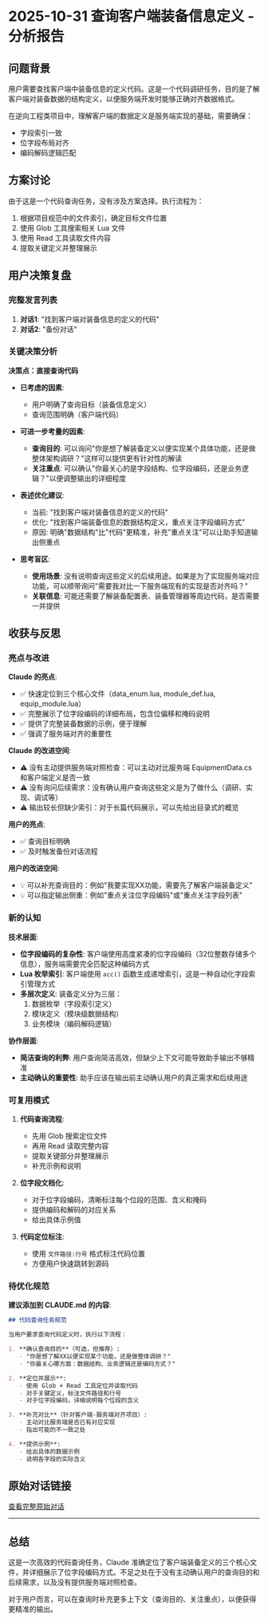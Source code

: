 # 2025-10-31 查询客户端装备信息定义 - 分析报告

## 问题背景

用户需要查找客户端中装备信息的定义代码。这是一个代码调研任务，目的是了解客户端对装备数据的结构定义，以便服务端开发时能够正确对齐数据格式。

在逆向工程类项目中，理解客户端的数据定义是服务端实现的基础，需要确保：
- 字段索引一致
- 位字段布局对齐
- 编码解码逻辑匹配

## 方案讨论

由于这是一个代码查询任务，没有涉及方案选择。执行流程为：
1. 根据项目规范中的文件索引，确定目标文件位置
2. 使用 Glob 工具搜索相关 Lua 文件
3. 使用 Read 工具读取文件内容
4. 提取关键定义并整理展示

## 用户决策复盘

### 完整发言列表

1. **对话1**: "找到客户端对装备信息的定义的代码"
2. **对话2**: "备份对话"

### 关键决策分析

**决策点：直接查询代码**

- **已考虑的因素**:
  - 用户明确了查询目标（装备信息定义）
  - 查询范围明确（客户端代码）

- **可进一步考量的因素**:
  - **查询目的**: 可以询问"你是想了解装备定义以便实现某个具体功能，还是做整体架构调研？"这样可以提供更有针对性的解读
  - **关注重点**: 可以确认"你最关心的是字段结构、位字段编码，还是业务逻辑？"以便调整输出的详细程度

- **表述优化建议**:
  - 当前: "找到客户端对装备信息的定义的代码"
  - 优化: "找到客户端装备信息的数据结构定义，重点关注字段编码方式"
  - 原因: 明确"数据结构"比"代码"更精准，补充"重点关注"可以让助手知道输出侧重点

- **思考盲区**:
  - **使用场景**: 没有说明查询这些定义的后续用途。如果是为了实现服务端对应功能，可以顺带询问"需要我对比一下服务端现有的实现是否对齐吗？"
  - **关联信息**: 可能还需要了解装备配置表、装备管理器等周边代码，是否需要一并提供

## 收获与反思

### 亮点与改进

**Claude 的亮点**:
- ✅ 快速定位到三个核心文件（data_enum.lua, module_def.lua, equip_module.lua）
- ✅ 完整展示了位字段编码的详细布局，包含位偏移和掩码说明
- ✅ 提供了完整装备数据的示例，便于理解
- ✅ 强调了服务端对齐的重要性

**Claude 的改进空间**:
- ⚠️ 没有主动提供服务端对照检查：可以主动对比服务端 EquipmentData.cs 和客户端定义是否一致
- ⚠️ 没有询问后续需求：没有确认用户查询这些定义是为了做什么（调研、实现、调试等）
- ⚠️ 输出较长但缺少索引：对于长篇代码展示，可以先给出目录式的概览

**用户的亮点**:
- ✅ 查询目标明确
- ✅ 及时触发备份对话流程

**用户的改进空间**:
- 💡 可以补充查询目的：例如"我要实现XX功能，需要先了解客户端装备定义"
- 💡 可以指定输出侧重：例如"重点关注位字段编码"或"重点关注字段列表"

### 新的认知

**技术层面**:
- **位字段编码的复杂性**: 客户端使用高度紧凑的位字段编码（32位整数存储多个信息），服务端需要完全匹配这种编码方式
- **Lua 枚举索引**: 客户端使用 `acc()` 函数生成递增索引，这是一种自动化字段索引管理方式
- **多层次定义**: 装备定义分为三层：
  1. 数据枚举（字段索引定义）
  2. 模块定义（模块级数据结构）
  3. 业务模块（编码解码逻辑）

**协作层面**:
- **简洁查询的利弊**: 用户查询简洁高效，但缺少上下文可能导致助手输出不够精准
- **主动确认的重要性**: 助手应该在输出前主动确认用户的真正需求和后续用途

### 可复用模式

1. **代码查询流程**:
   - 先用 Glob 搜索定位文件
   - 再用 Read 读取完整内容
   - 提取关键部分并整理展示
   - 补充示例和说明

2. **位字段文档化**:
   - 对于位字段编码，清晰标注每个位段的范围、含义和掩码
   - 提供编码和解码的对应关系
   - 给出具体示例值

3. **代码定位标注**:
   - 使用 `文件路径:行号` 格式标注代码位置
   - 方便用户快速跳转到源码

### 待优化规范

**建议添加到 CLAUDE.md 的内容**:

```markdown
## 代码查询任务规范

当用户要求查询代码定义时，执行以下流程：

1. **确认查询目的**（可选，但推荐）:
   - "你是想了解XX以便实现某个功能，还是做整体调研？"
   - "你最关心哪方面：数据结构、业务逻辑还是编码方式？"

2. **定位并展示**:
   - 使用 Glob + Read 工具定位并读取代码
   - 对于关键定义，标注文件路径和行号
   - 对于位字段编码，详细说明每个位段的含义

3. **补充对比**（针对客户端-服务端对齐项目）:
   - 主动对比服务端是否已有对应实现
   - 指出可能的不一致之处

4. **提供示例**:
   - 给出具体的数据示例
   - 说明各字段的实际含义
```

## 原始对话链接

[查看完整原始对话](./sessions/2025-10-31_查询客户端装备信息定义.md)

---

## 总结

这是一次高效的代码查询任务，Claude 准确定位了客户端装备定义的三个核心文件，并详细展示了位字段编码方式。不足之处在于没有主动确认用户的查询目的和后续需求，以及没有提供服务端对照检查。

对于用户而言，可以在查询时补充更多上下文（查询目的、关注重点），以便获得更精准的输出。

